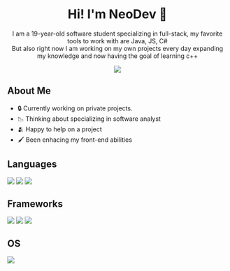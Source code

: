 <div align="center">
<h1 align="center">Hi! I'm NeoDev 🤙</h1>
</div>

<p align="center">
  I am a 19-year-old software student specializing in full-stack, my favorite tools to work with are Java, JS, C#
  <br>
  But also right now I am working on my own projects every day expanding my knowledge and now having the goal of learning c++
</p>

<div align="center">
<img src="https://i.pinimg.com/564x/1b/97/a5/1b97a5e4f6047e08eda608bb23b89495.jpg">
</div>

## About Me
- 🔒 Currently working on private projects.
- 📉 Thinking about specializing in software analyst
- 🫂 Happy to help on a project
- 🖌️ Been enhacing my front-end abilities

## Languages
<img src="https://img.shields.io/badge/python-3670A0?style=for-the-badge&logo=python&logoColor=ffdd54">
<img src="https://img.shields.io/badge/JavaScript-F7DF1E?style=for-the-badge&logo=Javascript&logoColor=000">
<img src="https://img.shields.io/badge/CSharp-63237b?style=for-the-badge&logo=CSharp&logoColor=fff">

## Frameworks
<div display="flex">
<img src="https://img.shields.io/badge/React-000?style=for-the-badge&logo=React&logoColor=#149eca">
<img src="https://img.shields.io/badge/html5-000?style=for-the-badge&logo=html5">
<img src="https://img.shields.io/badge/CSS3-000?style=for-the-badge&logo=css3&logoColor=white">
</div>

## OS
<div display="flex">
<img src="https://img.shields.io/badge/Windows%2011-000?style=for-the-badge&logo=windows&logoColor=white">
</div>
<!--
**Neotrix64/Neotrix64** is a ✨ _special_ ✨ repository because its `README.md` (this file) appears on your GitHub profile.

Here are some ideas to get you started:

- 🔭 I’m currently working on ...
- 🌱 I’m currently learning ...
- 👯 I’m looking to collaborate on ...
- 🤔 I’m looking for help with ...
- 💬 Ask me about ...
- 📫 How to reach me: ...
- 😄 Pronouns: ...
- ⚡ Fun fact: ...
-->
